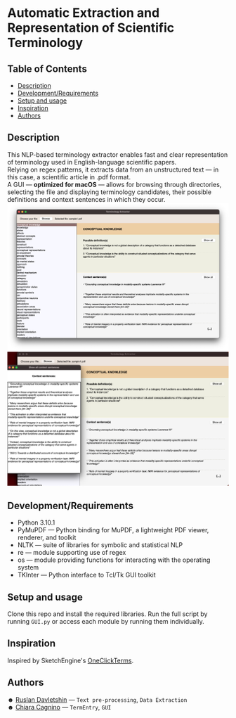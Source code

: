# Automatic Extraction and Representation of Scientific Terminology

## Table of Contents

- [Description](#Description)
- [Development/Requirements](#Development-requirements)
- [Setup and usage](#Setup-and-usage)
- [Inspiration](#Inspiration)
- [Authors](#Authors)

## Description
   
This NLP-based terminology extractor enables fast and clear representation of terminology used in English-language scientific papers. <br>
Relying on regex patterns, it extracts data from an unstructured text — in this case, a scientific article in .pdf format. <br>
A GUI — **optimized for macOS** — allows for browsing through directories, selecting the file and displaying terminology candidates, their possible definitions and context sentences in which they occur.
![Image 1](screenshot1.png)
![Image 2](screenshot2.png)

## Development/Requirements
* Python 3.10.1
* PyMuPDF — Python binding for MuPDF, a lightweight PDF viewer, renderer, and toolkit
* NLTK — suite of libraries for symbolic and statistical NLP
* re — module supporting use of regex
* os — module providing functions for interacting with the operating system
* TKInter — Python interface to Tcl/Tk GUI toolkit

## Setup and usage
Clone this repo and install the required libraries. Run the full script by running `GUI.py` or access each module by running them individually. 

## Inspiration
Inspired by SketchEngine's [OneClickTerms](https://terms.sketchengine.eu/how-does-it-work).

## Authors
☻ [Ruslan Davletshin](https://github.com/ruslandavlet) — `Text pre-processing`, `Data Extraction` <br>
☻ [Chiara Cagnino](https://github.com/ccagnino) — `TermEntry`, `GUI`
